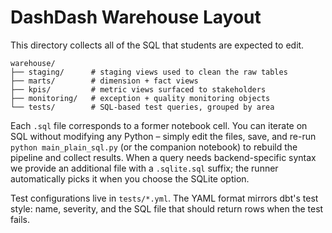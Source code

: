 # DashDash Warehouse Layout

This directory collects all of the SQL that students are expected to edit.

```
warehouse/
├── staging/      # staging views used to clean the raw tables
├── marts/        # dimension + fact views
├── kpis/         # metric views surfaced to stakeholders
├── monitoring/   # exception + quality monitoring objects
└── tests/        # SQL-based test queries, grouped by area
```

Each `.sql` file corresponds to a former notebook cell. You can iterate on SQL without
modifying any Python – simply edit the files, save, and re-run `python main_plain_sql.py`
(or the companion notebook) to rebuild the pipeline and collect results. When a
query needs backend-specific syntax we provide an additional file with a
`.sqlite.sql` suffix; the runner automatically picks it when you choose the
SQLite option.

Test configurations live in `tests/*.yml`. The YAML format mirrors dbt's test style:
name, severity, and the SQL file that should return rows when the test fails.
